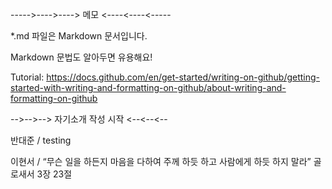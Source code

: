 ----->---->----> 메모 <----<----<-----

*.md 파일은 Markdown 문서입니다.

Markdown 문법도 알아두면 유용해요!

Tutorial: https://docs.github.com/en/get-started/writing-on-github/getting-started-with-writing-and-formatting-on-github/about-writing-and-formatting-on-github

-->-->--> 자기소개 작성 시작 <--<--<--

반대준 / testing 

이현서 / “무슨 일을 하든지 마음을 다하여 주께 하듯 하고 사람에게 하듯 하지 말라” 골로새서 3장 23절
